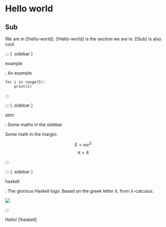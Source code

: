 # Hello world

## Sub

We are in [!hello-world].
[!Hello-world] is the section we are in.
[!Sub] is also cool.

::: { .sidebar }

example

: An example

```{ .python .cb.nb }
for i in range(5):
    print(i)
```

:::

::: { .sidebar }

sbm

: Some maths in the sidebar

Some math in the margin:

$$E = mc^2$$
$$π = 4$$

:::

::: { .sidebar }

haskell

: The glorious Haskell logo.
  Based on the greek letter $λ$, from $λ$-calculus.

![](https://www.haskell.org/img/haskell-logo.svg)

:::

Hello! [!haskell]
<!-- \lipsum -->
